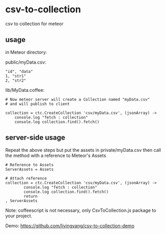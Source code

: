 csv-to-collection
===========

csv to collection for meteor

## usage

in Meteor directory:

public/myData.csv:

	"id", "data"
	1, "str1"
	2, "str2"

lib/MyData.coffee:

	# Now meteor server will create a Collection named "myData.csv"
	# and will publish to client

	collection = ctc.CreateCollection 'csv/myData.csv', (jsonArray) ->
		console.log "fetch : collection"
		console.log collection.find().fetch()


## server-side usage

Repeat the above steps but put the assets in private/myData.csv
then call the method with a reference to Meteor's Assets

    # Reference to Assets
    ServerAssets = Assets
    
    # Attach reference
    collection = ctc.CreateCollection 'csv/myData.csv', (jsonArray) ->
    		console.log "fetch : collection"
    		console.log collection.find().fetch()
    		return
    , ServerAssets

Note: coffeescript is not necessary, only CsvToCollection.js package to your project.

Demo: <https://github.com/livingyang/csv-to-collection-demo>

